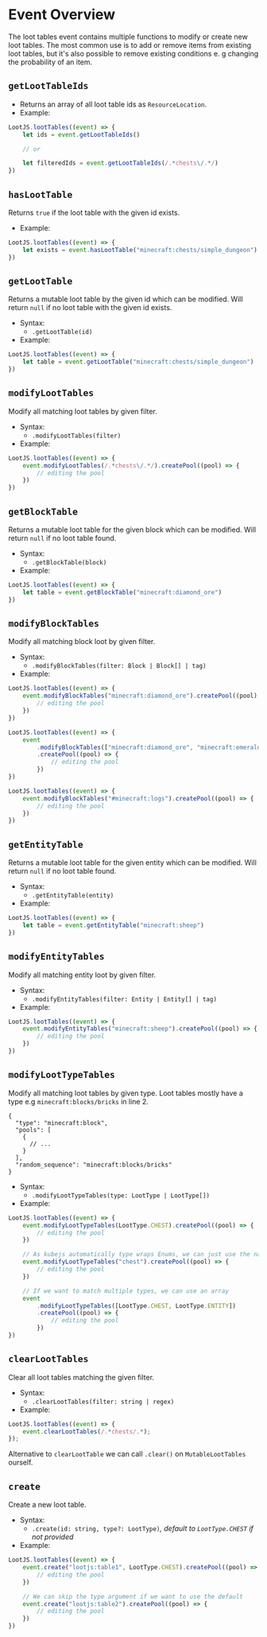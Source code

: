 # Event Overview

The loot tables event contains multiple functions to modify or create new loot tables. The most common use is to add or remove items from existing loot tables, but it's also possible to remove existing conditions e. g changing the probability of an item.

## `getLootTableIds`

-   Returns an array of all loot table ids as `ResourceLocation`.
-   Example:

```js
LootJS.lootTables((event) => {
    let ids = event.getLootTableIds()

    // or

    let filteredIds = event.getLootTableIds(/.*chests\/.*/)
})
```

## `hasLootTable`

Returns `true` if the loot table with the given id exists.

-   Example:

```js
LootJS.lootTables((event) => {
    let exists = event.hasLootTable("minecraft:chests/simple_dungeon")
})
```

## `getLootTable`

Returns a mutable loot table by the given id which can be modified. Will return `null` if no loot table with the given id exists.

-   Syntax:
    -   `.getLootTable(id)`
-   Example:

```js
LootJS.lootTables((event) => {
    let table = event.getLootTable("minecraft:chests/simple_dungeon")
})
```

## `modifyLootTables`

Modify all matching loot tables by given filter.

-   Syntax:
    -   `.modifyLootTables(filter)`
-   Example:

```js
LootJS.lootTables((event) => {
    event.modifyLootTables(/.*chests\/.*/).createPool((pool) => {
        // editing the pool
    })
})
```

## `getBlockTable`

Returns a mutable loot table for the given block which can be modified. Will return `null` if no loot table found.

-   Syntax:
    -   `.getBlockTable(block)`
-   Example:

```js
LootJS.lootTables((event) => {
    let table = event.getBlockTable("minecraft:diamond_ore")
})
```

## `modifyBlockTables`

Modify all matching block loot by given filter.

-   Syntax:
    -   `.modifyBlockTables(filter: Block | Block[] | tag)`
-   Example:

```js
LootJS.lootTables((event) => {
    event.modifyBlockTables("minecraft:diamond_ore").createPool((pool) => {
        // editing the pool
    })
})
```

```js
LootJS.lootTables((event) => {
    event
        .modifyBlockTables(["minecraft:diamond_ore", "minecraft:emerald_ore"])
        .createPool((pool) => {
            // editing the pool
        })
})
```

```js
LootJS.lootTables((event) => {
    event.modifyBlockTables("#minecraft:logs").createPool((pool) => {
        // editing the pool
    })
})
```

## `getEntityTable`

Returns a mutable loot table for the given entity which can be modified. Will return `null` if no loot table found.

-   Syntax:
    -   `.getEntityTable(entity)`
-   Example:

```js
LootJS.lootTables((event) => {
    let table = event.getEntityTable("minecraft:sheep")
})
```

## `modifyEntityTables`

Modify all matching entity loot by given filter.

-   Syntax:
    -   `.modifyEntityTables(filter: Entity | Entity[] | tag)`
-   Example:

```js
LootJS.lootTables((event) => {
    event.modifyEntityTables("minecraft:sheep").createPool((pool) => {
        // editing the pool
    })
})
```

## `modifyLootTypeTables`

Modify all matching loot tables by given type. Loot tables mostly have a type e.g `minecraft:blocks/bricks` in line 2.

```json{2}
{
  "type": "minecraft:block",
  "pools": [
    {
      // ...
    }
  ],
  "random_sequence": "minecraft:blocks/bricks"
}
```

-   Syntax:
    -   `.modifyLootTypeTables(type: LootType | LootType[])`
-   Example:

```js
LootJS.lootTables((event) => {
    event.modifyLootTypeTables(LootType.CHEST).createPool((pool) => {
        // editing the pool
    })

    // As kubejs automatically type wraps Enums, we can just use the name of the enum
    event.modifyLootTypeTables("chest").createPool((pool) => {
        // editing the pool
    })

    // If we want to match multiple types, we can use an array
    event
        .modifyLootTypeTables([LootType.CHEST, LootType.ENTITY])
        .createPool((pool) => {
            // editing the pool
        })
})
```

## `clearLootTables`

Clear all loot tables matching the given filter.

-   Syntax:
    -   `.clearLootTables(filter: string | regex)`
-   Example:

```js
LootJS.lootTables((event) => {
    event.clearLootTables(/.*chests/.*);
});
```

Alternative to `clearLootTable` we can call `.clear()` on `MutableLootTables` ourself.

## `create`

Create a new loot table.

-   Syntax:
    -   `.create(id: string, type?: LootType)`_, default to `LootType.CHEST` if not provided_
-   Example:

```js
LootJS.lootTables((event) => {
    event.create("lootjs:table1", LootType.CHEST).createPool((pool) => {
        // editing the pool
    })

    // We can skip the type argument if we want to use the default
    event.create("lootjs:table2").createPool((pool) => {
        // editing the pool
    })
})
```

[ResourceLocationFilter]: ./test.md
[LootType]: ./test.md
